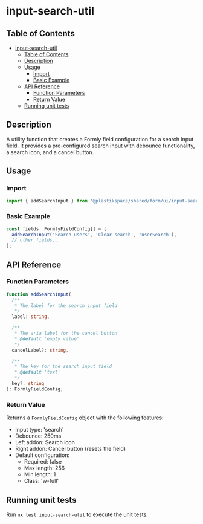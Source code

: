 # input-search-util

## Table of Contents

- [input-search-util](#input-search-util)
  - [Table of Contents](#table-of-contents)
  - [Description](#description)
  - [Usage](#usage)
    - [Import](#import)
    - [Basic Example](#basic-example)
  - [API Reference](#api-reference)
    - [Function Parameters](#function-parameters)
    - [Return Value](#return-value)
  - [Running unit tests](#running-unit-tests)

## Description

A utility function that creates a Formly field configuration for a search input field. It provides a pre-configured search input with debounce functionality, a search icon, and a cancel button.

## Usage

### Import

```typescript
import { addSearchInput } from '@plastikspace/shared/form/ui/input-search-util';
```

### Basic Example

```typescript
const fields: FormlyFieldConfig[] = [
  addSearchInput('Search users', 'Clear search', 'userSearch'),
  // other fields...
];
```

## API Reference

### Function Parameters

```typescript
function addSearchInput(
  /**
   * The label for the search input field
   */
  label: string,

  /**
   * The aria label for the cancel button
   * @default 'empty value'
   */
  cancelLabel?: string,

  /**
   * The key for the search input field
   * @default 'text'
   */
  key?: string
): FormlyFieldConfig;
```

### Return Value

Returns a `FormlyFieldConfig` object with the following features:

- Input type: 'search'
- Debounce: 250ms
- Left addon: Search icon
- Right addon: Cancel button (resets the field)
- Default configuration:
  - Required: false
  - Max length: 256
  - Min length: 1
  - Class: 'w-full'

## Running unit tests

Run `nx test input-search-util` to execute the unit tests.
